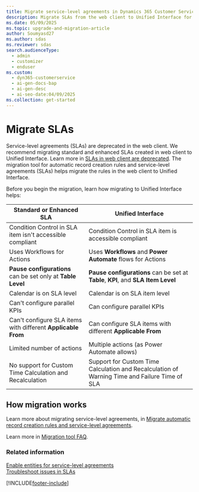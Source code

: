 ```yaml
---
title: Migrate service-level agreements in Dynamics 365 Customer Service
description: Migrate SLAs from the web client to Unified Interface for enhanced compliance, flexibility, and support for custom time calculations.
ms.date: 05/09/2025
ms.topic: upgrade-and-migration-article
author: Soumyasd27
ms.author: sdas
ms.reviewer: sdas
search.audienceType:
  - admin
  - customizer
  - enduser
ms.custom:
  - dyn365-customerservice
  - ai-gen-docs-bap
  - ai-gen-desc
  - ai-seo-date:04/09/2025
ms.collection: get-started
---
```


# Migrate SLAs

Service-level agreements (SLAs) are deprecated in the web client. We recommend migrating standard and enhanced SLAs created in web client to Unified Interface. Learn more in [SLAs in web client are deprecated](../implement/deprecations-customer-service.md#slas-in-web-client-are-deprecated). The migration tool for automatic record creation rules and service-level agreements (SLAs) helps migrate the rules in the web client to Unified Interface.

Before you begin the migration, learn how migrating to Unified Interface helps:

|Standard or Enhanced SLA  | Unified Interface |
|---------|---------|
|Condition Control in SLA item isn't accessible compliant    | Condition Control in SLA item is accessible compliant   |
|Uses Workflows for Actions    | Uses **Workflows** and **Power Automate** flows for Actions    |
|**Pause configurations** can be set only at **Table Level**    |  **Pause configurations** can be set at **Table**, **KPI**, and **SLA Item Level** |
|Calendar is on SLA level    | Calendar is on SLA item level       |
|Can't configure parallel KPIs    |  Can configure parallel KPIs   |
|Can't configure SLA items with different **Applicable From**     | Can configure SLA items with different **Applicable From**   |
|Limited number of actions     | Multiple actions (as Power Automate allows)      |
|No support for Custom Time Calculation and Recalculation   | Support for Custom Time Calculation and Recalculation of Warning Time and Failure Time of SLA     |

## How migration works

Learn more about migrating service-level agreements, in [Migrate automatic record creation rules and service-level agreements](migrate-automatic-record-creation-and-sla-agreements.md#migrate-automatic-record-creation-rules-and-service-level-agreements).

Learn more in [Migration tool FAQ](migrate-tool-faqs.md#migration-tool-faq).

### Related information

[Enable entities for service-level agreements](enable-entities-service-level-agreements.md)  
[Troubleshoot issues in SLAs](../troubleshoot-sla-issues.md)  


[!INCLUDE[footer-include](../../includes/footer-banner.md)]
